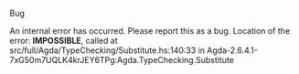 Bug

An internal error has occurred. Please report this as a bug.
Location of the error: __IMPOSSIBLE__, called at src/full/Agda/TypeChecking/Substitute.hs:140:33 in Agda-2.6.4.1-7xG50m7UQLK4krJEY6TPg:Agda.TypeChecking.Substitute
